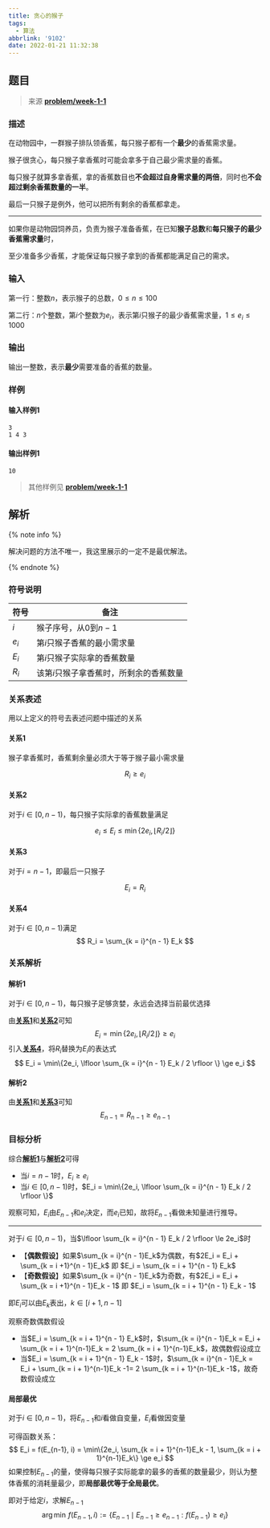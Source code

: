 ```yaml
---
title: 贪心的猴子
tags:
  - 算法
abbrlink: '9102'
date: 2022-01-21 11:32:38
---
```


## 题目

> 来源 [**problem/week-1-1**](https://oj.scubot.com/problem/week-1-1)

### 描述


在动物园中，一群猴子排队领香蕉，每只猴子都有一个**最少**的香蕉需求量。

猴子很贪心，每只猴子拿香蕉时可能会拿多于自己最少需求量的香蕉。

每只猴子就算多拿香蕉，拿的香蕉数目也**不会超过自身需求量的两倍**，同时也**不会超过剩余香蕉数量的一半**。

最后一只猴子是例外，他可以把所有剩余的香蕉都拿走。

<!--more-->
---

如果你是动物园饲养员，负责为猴子准备香蕉，在已知**猴子总数**和**每只猴子的最少香蕉需求量**时，

至少准备多少香蕉，才能保证每只猴子拿到的香蕉都能满足自己的需求。

### 输入

第一行：整数$n$，表示猴子的总数，$0\le n\le100$

第二行：$n$个整数，第$i$​​个整数为$e_i$，表示第$i$只猴子的最少香蕉需求量，$1\le e_i \le 1000$

### 输出

输出一整数，表示**最少**需要准备的香蕉的数量。

### 样例

#### 输入样例1

```
3
1 4 3
```

#### 输出样例1

```
10
```

> 其他样例见 [**problem/week-1-1**](https://oj.scubot.com/problem/week-1-1)



## 解析

{% note info %}

解决问题的方法不唯一，我这里展示的一定不是最优解法。

{% endnote %}


### 符号说明


| 符号  | 备注                                    |
| ----- | --------------------------------------- |
| $i$   | 猴子序号，从$0$到$n-1$                  |
| $e_i$​ | 第$i$只猴子香蕉的最小需求量             |
| $E_i$ | 第$i$只猴子实际拿的香蕉数量             |
| $R_i$ | 该第$i$只猴子拿香蕉时，所剩余的香蕉数量 |

### 关系表述

用以上定义的符号去表述问题中描述的关系

#### 关系1

猴子拿香蕉时，香蕉剩余量必须大于等于猴子最小需求量

$$
R_i \ge e_i
$$

#### 关系2

对于$i \in [0, n -1)$​​，每只猴子实际拿的香蕉数量满足

$$
e_i \le E_i \le \min \{2 e_i, \lfloor R_i / 2 \rfloor\}
$$

#### 关系3

对于$i = n-1$，即最后一只猴子

$$
E_i = R_i
$$

#### 关系4

对于$i \in [0, n - 1)$​ 满足
$$
R_i =  \sum_{k = i}^{n - 1} E_k
$$

### 关系解析

#### 解析1

对于$i \in [0, n - 1)$​，每只猴子足够贪婪，永远会选择当前最优选择

由[**关系1**](#关系1)和[**关系2**](#关系2)可知
$$
E_i = \min\{2e_i, \lfloor R_i / 2 \rfloor \} \ge e_i
$$
引入[**关系4**](#关系4)，将$R_i$替换为$E_i$的表达式
$$
E_i = \min\{2e_i, \lfloor \sum_{k = i}^{n - 1} E_k / 2 \rfloor \} \ge e_i
$$

#### 解析2

由[**关系1**](#关系1)和[**关系3**](#关系3)可知
$$
E_{n - 1} = R_{n - 1} \ge e_{n - 1}
$$

### 目标分析

综合[**解析1**](#解析1)与[**解析2**](#解析2)可得

- 当$i = n - 1$时，$E_i \ge e_i$
- 当$i \in [0, n - 1)$时，$E_i = \min\{2e_i, \lfloor \sum_{k = i}^{n - 1} E_k / 2 \rfloor \}$

观察可知，$E_i$​由$E_{n - 1}$​和$e_i$​决定，而$e_i$​已知，故将$E_{n-1}$​看做未知量进行推导。

---

对于$i\in[0, n-1)$​​，当$\lfloor \sum_{k = i}^{n - 1} E_k / 2 \rfloor \le 2e_i$​​​​时

- 【**偶数假设**】如果$\sum_{k = i}^{n - 1}E_k$​为偶数，有$2E_i = E_i + \sum_{k = i +1}^{n - 1}E_k$​ 即 $E_i = \sum_{k = i + 1}^{n - 1} E_k$​
- 【**奇数假设**】如果$\sum_{k = i}^{n - 1}E_k$​​​为奇数，有$2E_i = E_i + \sum_{k = i +1}^{n - 1}E_k - 1$​​​ 即 $E_i = \sum_{k = i + 1}^{n - 1} E_k - 1$​

即$E_i$可以由$E_k$表出，$k \in [i + 1, n - 1]$

观察奇数偶数假设

- 当$E_i = \sum_{k = i + 1}^{n - 1} E_k$时，$\sum_{k = i}^{n - 1}E_k = E_i + \sum_{k = i + 1}^{n-1}E_k = 2 \sum_{k = i + 1}^{n-1}E_k$，故偶数假设成立
- 当$E_i = \sum_{k = i + 1}^{n - 1} E_k - 1$​​时，$\sum_{k = i}^{n - 1}E_k = E_i + \sum_{k = i + 1}^{n-1}E_k -1= 2 \sum_{k = i + 1}^{n-1}E_k -1$​​，故奇数假设成立

#### 局部最优

对于$i \in [0, n -1)$，将$E_{n-1}$和$i$看做自变量，$E_i$看做因变量

可得函数关系：
$$
E_i = f(E_{n-1}, i) = \min\{2e_i, \sum_{k = i + 1}^{n-1}E_k - 1, \sum_{k = i + 1}^{n-1}E_k\} \ge e_i
$$
如果控制$E_{n-1}$​​的量，使得每只猴子实际能拿的最多的香蕉的数量最少，则认为整体香蕉的消耗量最少，即**局部最优等于全局最优**。

即对于给定$i$​，求解$E_{n-1}$
$$
{\operatorname {arg\,min} }\,f(E_{n-1}, i):=\{E_{n-1}\mid E_{n-1} \ge e_{n-1}:f(E_{n-1})\geq e_i\}
$$


